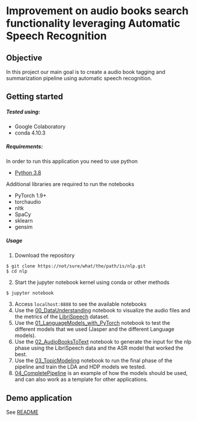 # Improvement on audio books search functionality leveraging Automatic Speech Recognition

## Objective

In this project our main goal is to create a audio book tagging and summarization pipeline using automatic speech recognition.

## Getting started

##### Tested using:
* Google Colaboratory
* conda 4.10.3

##### Requirements:
In order to run this application you need to use python
* [Python 3.8](https://www.python.org/downloads/)

Additional libraries are required to run the notebooks
* PyTorch 1.9+
* torchaudio
* nltk
* SpaCy
* sklearn
* gensim

##### Usage
1. Download the repository
```shell
$ git clone https://not/sure/what/the/path/is/nlp.git
$ cd nlp
```
2. Start the jupyter notebook kernel using conda or other methods
```shell
$ jupyter notebook
```
3. Access `localhost:8888` to see the available notebooks
4. Use the [00_DataUnderstanding](./00_DataUnderstanding.ipynb) notebook to visualize the audio files and the metrics of the [LibriSpeech](https://www.openslr.org/12) dataset.
5. Use the [01_LanguageModels_with_PyTorch](01_LanguageModels_with_PyTorch.ipynb) notebook to test the different models that we used (Jasper and the different Language models).
6. Use the [02_AudioBooksToText](02_AudioBooksToText.ipynb) notebook to generate the input for the nlp phase using the LibriSpeech data and the ASR model that worked the best.
7. Use the [03_TopicModeling](03_TopicModeling.ipynb) notebook to run the final phase of the pipeline and train the LDA and HDP models we tested.
8. [04_CompletePipeline](04_CompletePipeline.ipynb) is an example of how the models should be used, and can also work as a template for other applications.

## Demo application

See [README](./app/README.md)